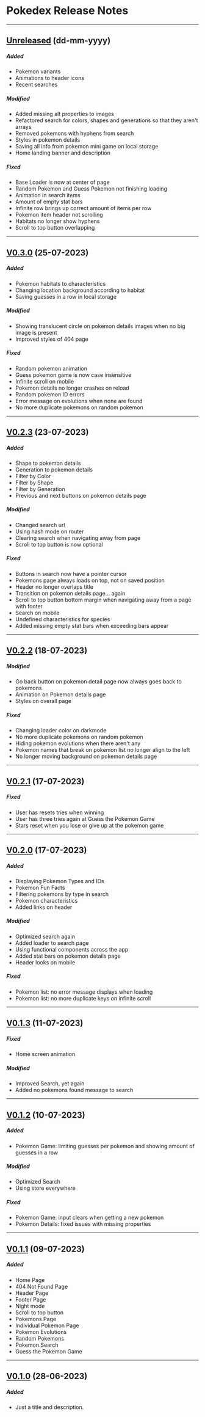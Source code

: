 # Pokedex Release Notes

---

## [Unreleased](https://github.com/nashaguayo/pokedex/compare/V0.3.0...develop) (dd-mm-yyyy)

##### Added

- Pokemon variants
- Animations to header icons
- Recent searches

##### Modified

- Added missing alt properties to images
- Refactored search for colors, shapes and generations so that they aren't arrays
- Removed pokemons with hyphens from search
- Styles in pokemon details
- Saving all info from pokemon mini game on local storage
- Home landing banner and description

##### Fixed

- Base Loader is now at center of page
- Random Pokemon and Guess Pokemon not finishing loading
- Animation in search items
- Amount of empty stat bars
- Infinite row brings up correct amount of items per row
- Pokemon item header not scrolling
- Habitats no longer show hyphens
- Scroll to top button overlapping

---

## [V0.3.0](https://github.com/nashaguayo/pokedex/compare/V0.2.3...V0.3.0) (25-07-2023)

##### Added

- Pokemon habitats to characteristics
- Changing location background according to habitat
- Saving guesses in a row in local storage

##### Modified

- Showing translucent circle on pokemon details images when no big image is present
- Improved styles of 404 page

##### Fixed

- Random pokemon animation
- Guess pokemon game is now case insensitive
- Infinite scroll on mobile
- Pokemon details no longer crashes on reload
- Random pokemon ID errors
- Error message on evolutions when none are found
- No more duplicate pokemons on random pokemon

---

## [V0.2.3](https://github.com/nashaguayo/pokedex/compare/V0.2.2...V0.2.3) (23-07-2023)

##### Added

- Shape to pokemon details
- Generation to pokemon details
- Filter by Color
- Filter by Shape
- Filter by Generation
- Previous and next buttons on pokemon details page

##### Modified

- Changed search url
- Using hash mode on router
- Clearing search when navigating away from page
- Scroll to top button is now optional

##### Fixed

- Buttons in search now have a pointer cursor
- Pokemons page always loads on top, not on saved position
- Header no longer overlaps title
- Transition on pokemon details page... again
- Scroll to top button bottom margin when navigating away from a page with footer
- Search on mobile
- Undefined characteristics for species
- Added missing empty stat bars when exceeding bars appear

---

## [V0.2.2](https://github.com/nashaguayo/pokedex/compare/V0.2.1...V0.2.2) (18-07-2023)

##### Modified

- Go back button on pokemon detail page now always goes back to pokemons
- Animation on Pokemon details page
- Styles on overall page

##### Fixed

- Changing loader color on darkmode
- No more duplicate pokemons on random pokemon
- Hiding pokemon evolutions when there aren't any
- Pokemon names that break on pokemon list no longer align to the left
- No longer moving background on pokemon details page

---

## [V0.2.1](https://github.com/nashaguayo/pokedex/compare/V0.2.0...V0.2.1) (17-07-2023)

##### Fixed

- User has resets tries when winning
- User has three tries again at Guess the Pokemon Game
- Stars reset when you lose or give up at the pokemon game

---

## [V0.2.0](https://github.com/nashaguayo/pokedex/compare/V0.1.3...V0.2.0) (17-07-2023)

##### Added

- Displaying Pokemon Types and IDs
- Pokemon Fun Facts
- Filtering pokemons by type in search
- Pokemon characteristics
- Added links on header

##### Modified

- Optimized search again
- Added loader to search page
- Using functional components across the app
- Added stat bars on pokemon details page
- Header looks on mobile

##### Fixed

- Pokemon list: no error message displays when loading
- Pokemon list: no more duplicate keys on infinite scroll

---

## [V0.1.3](https://github.com/nashaguayo/pokedex/compare/V0.1.2...V0.1.3) (11-07-2023)

##### Fixed

- Home screen animation

##### Modified

- Improved Search, yet again
- Added no pokemons found message to search

---

## [V0.1.2](https://github.com/nashaguayo/pokedex/compare/V0.1.1...V0.1.2) (10-07-2023)

##### Added

- Pokemon Game: limiting guesses per pokemon and showing amount of guesses in a row

##### Modified

- Optimized Search
- Using store everywhere

##### Fixed

- Pokemon Game: input clears when getting a new pokemon
- Pokemon Details: fixed issues with missing properties

---

## [V0.1.1](https://github.com/nashaguayo/pokedex/compare/V0.1.0...V0.1.1) (09-07-2023)

##### Added

- Home Page
- 404 Not Found Page
- Header Page
- Footer Page
- Night mode
- Scroll to top button
- Pokemons Page
- Individual Pokemon Page
- Pokemon Evolutions
- Random Pokemons
- Pokemon Search
- Guess the Pokemon Game

---

## [V0.1.0](https://github.com/nashaguayo/pokedex/releases/tag/V0.1.0) (28-06-2023)

##### Added

- Just a title and description.

